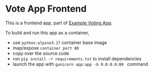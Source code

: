 # Vote App Frontend 

This is a frontend app, part of [Example Voting App](https://github.com/schoolofdevops/example-voting-app).  

To build and run this app as a container, 

  * use `python:alpine3.17` container base image
  * map/expose `container port 80`
  * copy over the source code 
  * run `pip install -r requirements.txt` to install dependencies
  * launch the app with `gunicorn app:app -b 0.0.0.0:80 ` command

  
  
